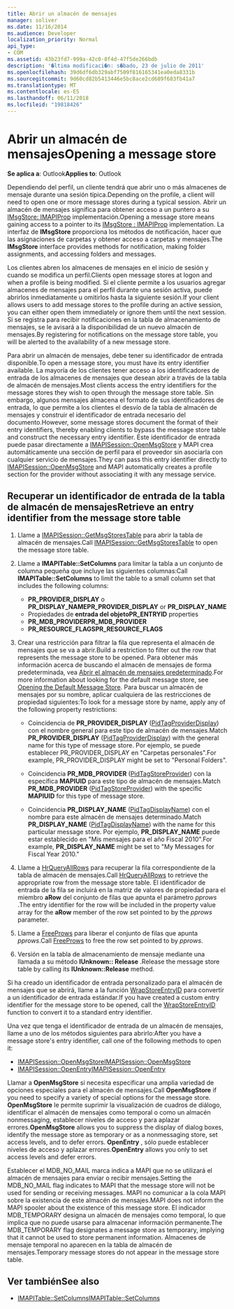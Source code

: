 ```yaml
---
title: Abrir un almacén de mensajes
manager: soliver
ms.date: 11/16/2014
ms.audience: Developer
localization_priority: Normal
api_type:
- COM
ms.assetid: 43b23fd7-999a-42c0-8f4d-47f5de266bdb
description: '�ltima modificaci�n: s�bado, 23 de julio de 2011'
ms.openlocfilehash: 39d6df6db329abf7509f816165341ea0eda8331b
ms.sourcegitcommit: 9d60cd82b5413446e5bc8ace2cd689f683fb41a7
ms.translationtype: MT
ms.contentlocale: es-ES
ms.lasthandoff: 06/11/2018
ms.locfileid: "19818426"
---
```

# <a name="opening-a-message-store"></a><span data-ttu-id="823da-103">Abrir un almacén de mensajes</span><span class="sxs-lookup"><span data-stu-id="823da-103">Opening a message store</span></span>

<span data-ttu-id="823da-104">**Se aplica a**: Outlook</span><span class="sxs-lookup"><span data-stu-id="823da-104">**Applies to**: Outlook</span></span> 
  
<span data-ttu-id="823da-105">Dependiendo del perfil, un cliente tendrá que abrir uno o más almacenes de mensaje durante una sesión típica.</span><span class="sxs-lookup"><span data-stu-id="823da-105">Depending on the profile, a client will need to open one or more message stores during a typical session.</span></span> <span data-ttu-id="823da-106">Abrir un almacén de mensajes significa para obtener acceso a un puntero a su [IMsgStore: IMAPIProp](imsgstoreimapiprop.md) implementación.</span><span class="sxs-lookup"><span data-stu-id="823da-106">Opening a message store means gaining access to a pointer to its [IMsgStore : IMAPIProp](imsgstoreimapiprop.md) implementation.</span></span> <span data-ttu-id="823da-107">La interfaz de **IMsgStore** proporciona los métodos de notificación, hacer que las asignaciones de carpetas y obtener acceso a carpetas y mensajes.</span><span class="sxs-lookup"><span data-stu-id="823da-107">The **IMsgStore** interface provides methods for notification, making folder assignments, and accessing folders and messages.</span></span> 
  
<span data-ttu-id="823da-108">Los clientes abren los almacenes de mensajes en el inicio de sesión y cuando se modifica un perfil.</span><span class="sxs-lookup"><span data-stu-id="823da-108">Clients open message stores at logon and when a profile is being modified.</span></span> <span data-ttu-id="823da-109">Si el cliente permite a los usuarios agregar almacenes de mensajes para el perfil durante una sesión activa, puede abrirlos inmediatamente u omitirlos hasta la siguiente sesión.</span><span class="sxs-lookup"><span data-stu-id="823da-109">If your client allows users to add message stores to the profile during an active session, you can either open them immediately or ignore them until the next session.</span></span> <span data-ttu-id="823da-110">Si se registra para recibir notificaciones en la tabla de almacenamiento de mensajes, se le avisará a la disponibilidad de un nuevo almacén de mensajes.</span><span class="sxs-lookup"><span data-stu-id="823da-110">By registering for notifications on the message store table, you will be alerted to the availability of a new message store.</span></span>
  
<span data-ttu-id="823da-111">Para abrir un almacén de mensajes, debe tener su identificador de entrada disponible.</span><span class="sxs-lookup"><span data-stu-id="823da-111">To open a message store, you must have its entry identifier available.</span></span> <span data-ttu-id="823da-112">La mayoría de los clientes tener acceso a los identificadores de entrada de los almacenes de mensajes que desean abrir a través de la tabla de almacén de mensajes.</span><span class="sxs-lookup"><span data-stu-id="823da-112">Most clients access the entry identifiers for the message stores they wish to open through the message store table.</span></span> <span data-ttu-id="823da-113">Sin embargo, algunos mensajes almacena el formato de sus identificadores de entrada, lo que permite a los clientes el desvío de la tabla de almacén de mensajes y construir el identificador de entrada necesario del documento.</span><span class="sxs-lookup"><span data-stu-id="823da-113">However, some message stores document the format of their entry identifiers, thereby enabling clients to bypass the message store table and construct the necessary entry identifier.</span></span> <span data-ttu-id="823da-114">Este identificador de entrada puede pasar directamente a [IMAPISession::OpenMsgStore](imapisession-openmsgstore.md) y MAPI crea automáticamente una sección de perfil para el proveedor sin asociarla con cualquier servicio de mensajes.</span><span class="sxs-lookup"><span data-stu-id="823da-114">They can pass this entry identifier directly to [IMAPISession::OpenMsgStore](imapisession-openmsgstore.md) and MAPI automatically creates a profile section for the provider without associating it with any message service.</span></span> 
  
## <a name="retrieve-an-entry-identifier-from-the-message-store-table"></a><span data-ttu-id="823da-115">Recuperar un identificador de entrada de la tabla de almacén de mensajes</span><span class="sxs-lookup"><span data-stu-id="823da-115">Retrieve an entry identifier from the message store table</span></span>
  
1. <span data-ttu-id="823da-116">Llame a [IMAPISession::GetMsgStoresTable](imapisession-getmsgstorestable.md) para abrir la tabla de almacén de mensajes.</span><span class="sxs-lookup"><span data-stu-id="823da-116">Call [IMAPISession::GetMsgStoresTable](imapisession-getmsgstorestable.md) to open the message store table.</span></span> 
    
2. <span data-ttu-id="823da-117">Llame a **IMAPITable::SetColumns** para limitar la tabla a un conjunto de columna pequeña que incluye las siguientes columnas:</span><span class="sxs-lookup"><span data-stu-id="823da-117">Call **IMAPITable::SetColumns** to limit the table to a small column set that includes the following columns:</span></span> 
    
   - <span data-ttu-id="823da-118">**PR_PROVIDER_DISPLAY** o **PR_DISPLAY_NAME**</span><span class="sxs-lookup"><span data-stu-id="823da-118">**PR_PROVIDER_DISPLAY** or **PR_DISPLAY_NAME**</span></span>
   - <span data-ttu-id="823da-119">Propiedades de **entrada del objeto**</span><span class="sxs-lookup"><span data-stu-id="823da-119">**PR_ENTRYID** properties</span></span> 
   - <span data-ttu-id="823da-120">**PR_MDB_PROVIDER**</span><span class="sxs-lookup"><span data-stu-id="823da-120">**PR_MDB_PROVIDER**</span></span>
   - <span data-ttu-id="823da-121">**PR_RESOURCE_FLAGS**</span><span class="sxs-lookup"><span data-stu-id="823da-121">**PR_RESOURCE_FLAGS**</span></span>
    
3. <span data-ttu-id="823da-122">Crear una restricción para filtrar la fila que representa el almacén de mensajes que se va a abrir.</span><span class="sxs-lookup"><span data-stu-id="823da-122">Build a restriction to filter out the row that represents the message store to be opened.</span></span> <span data-ttu-id="823da-123">Para obtener más información acerca de buscando el almacén de mensajes de forma predeterminada, vea [Abrir el almacén de mensajes predeterminado](opening-the-default-message-store.md).</span><span class="sxs-lookup"><span data-stu-id="823da-123">For more information about looking for the default message store, see [Opening the Default Message Store](opening-the-default-message-store.md).</span></span> <span data-ttu-id="823da-124">Para buscar un almacén de mensajes por su nombre, aplicar cualquiera de las restricciones de propiedad siguientes:</span><span class="sxs-lookup"><span data-stu-id="823da-124">To look for a message store by name, apply any of the following property restrictions:</span></span>
    
   - <span data-ttu-id="823da-125">Coincidencia de **PR_PROVIDER_DISPLAY** ([PidTagProviderDisplay](pidtagproviderdisplay-canonical-property.md)) con el nombre general para este tipo de almacén de mensajes.</span><span class="sxs-lookup"><span data-stu-id="823da-125">Match **PR_PROVIDER_DISPLAY** ([PidTagProviderDisplay](pidtagproviderdisplay-canonical-property.md)) with the general name for this type of message store.</span></span> <span data-ttu-id="823da-126">Por ejemplo, se puede establecer PR_PROVIDER_DISPLAY en "Carpetas personales".</span><span class="sxs-lookup"><span data-stu-id="823da-126">For example, PR_PROVIDER_DISPLAY might be set to "Personal Folders".</span></span>
    
   - <span data-ttu-id="823da-127">Coincidencia **PR_MDB_PROVIDER** ([PidTagStoreProvider](pidtagstoreprovider-canonical-property.md)) con la específica **MAPIUID** para este tipo de almacén de mensajes.</span><span class="sxs-lookup"><span data-stu-id="823da-127">Match **PR_MDB_PROVIDER** ([PidTagStoreProvider](pidtagstoreprovider-canonical-property.md)) with the specific **MAPIUID** for this type of message store.</span></span> 
    
   - <span data-ttu-id="823da-128">Coincidencia **PR_DISPLAY_NAME** ([PidTagDisplayName](pidtagdisplayname-canonical-property.md)) con el nombre para este almacén de mensajes determinado.</span><span class="sxs-lookup"><span data-stu-id="823da-128">Match **PR_DISPLAY_NAME** ([PidTagDisplayName](pidtagdisplayname-canonical-property.md)) with the name for this particular message store.</span></span> <span data-ttu-id="823da-129">Por ejemplo, **PR_DISPLAY_NAME** puede estar establecido en "Mis mensajes para el año Fiscal 2010".</span><span class="sxs-lookup"><span data-stu-id="823da-129">For example, **PR_DISPLAY_NAME** might be set to "My Messages for Fiscal Year 2010."</span></span> 
    
4. <span data-ttu-id="823da-130">Llame a [HrQueryAllRows](hrqueryallrows.md) para recuperar la fila correspondiente de la tabla de almacén de mensajes.</span><span class="sxs-lookup"><span data-stu-id="823da-130">Call [HrQueryAllRows](hrqueryallrows.md) to retrieve the appropriate row from the message store table.</span></span> <span data-ttu-id="823da-131">El identificador de entrada de la fila se incluirá en la matriz de valores de propiedad para el miembro **aRow** del conjunto de filas que apunta el parámetro _pprows_ .</span><span class="sxs-lookup"><span data-stu-id="823da-131">The entry identifier for the row will be included in the property value array for the **aRow** member of the row set pointed to by the  _pprows_ parameter.</span></span> 
    
5. <span data-ttu-id="823da-132">Llame a [FreeProws](freeprows.md) para liberar el conjunto de filas que apunta _pprows_.</span><span class="sxs-lookup"><span data-stu-id="823da-132">Call [FreeProws](freeprows.md) to free the row set pointed to by  _pprows_.</span></span>
    
6. <span data-ttu-id="823da-133">Versión en la tabla de almacenamiento de mensaje mediante una llamada a su método **IUnknown:: Release** .</span><span class="sxs-lookup"><span data-stu-id="823da-133">Release the message store table by calling its **IUnknown::Release** method.</span></span> 
    
<span data-ttu-id="823da-134">Si ha creado un identificador de entrada personalizado para el almacén de mensajes que se abrirá, llame a la función [WrapStoreEntryID](wrapstoreentryid.md) para convertir a un identificador de entrada estándar.</span><span class="sxs-lookup"><span data-stu-id="823da-134">If you have created a custom entry identifier for the message store to be opened, call the [WrapStoreEntryID](wrapstoreentryid.md) function to convert it to a standard entry identifier.</span></span> 
  
<span data-ttu-id="823da-135">Una vez que tenga el identificador de entrada de un almacén de mensajes, llame a uno de los métodos siguientes para abrirlo:</span><span class="sxs-lookup"><span data-stu-id="823da-135">After you have a message store's entry identifier, call one of the following methods to open it:</span></span>
  
- [<span data-ttu-id="823da-136">IMAPISession::OpenMsgStore</span><span class="sxs-lookup"><span data-stu-id="823da-136">IMAPISession::OpenMsgStore</span></span>](imapisession-openmsgstore.md)
- [<span data-ttu-id="823da-137">IMAPISession::OpenEntry</span><span class="sxs-lookup"><span data-stu-id="823da-137">IMAPISession::OpenEntry</span></span>](imapisession-openentry.md)
    
<span data-ttu-id="823da-138">Llamar a **OpenMsgStore** si necesita especificar una amplia variedad de opciones especiales para el almacén de mensajes.</span><span class="sxs-lookup"><span data-stu-id="823da-138">Call **OpenMsgStore** if you need to specify a variety of special options for the message store.</span></span> <span data-ttu-id="823da-139">**OpenMsgStore** le permite suprimir la visualización de cuadros de diálogo, identificar el almacén de mensajes como temporal o como un almacén nonmessaging, establecer niveles de acceso y para aplazar errores.</span><span class="sxs-lookup"><span data-stu-id="823da-139">**OpenMsgStore** allows you to suppress the display of dialog boxes, identify the message store as temporary or as a nonmessaging store, set access levels, and to defer errors.</span></span> <span data-ttu-id="823da-140">**OpenEntry** , sólo puede establecer niveles de acceso y aplazar errores.</span><span class="sxs-lookup"><span data-stu-id="823da-140">**OpenEntry** allows you only to set access levels and defer errors.</span></span> 
  
<span data-ttu-id="823da-141">Establecer el MDB_NO_MAIL marca indica a MAPI que no se utilizará el almacén de mensajes para enviar o recibir mensajes.</span><span class="sxs-lookup"><span data-stu-id="823da-141">Setting the MDB_NO_MAIL flag indicates to MAPI that the message store will not be used for sending or receiving messages.</span></span> <span data-ttu-id="823da-142">MAPI no comunicar a la cola MAPI sobre la existencia de este almacén de mensajes.</span><span class="sxs-lookup"><span data-stu-id="823da-142">MAPI does not inform the MAPI spooler about the existence of this message store.</span></span> <span data-ttu-id="823da-143">El indicador MDB_TEMPORARY designa un almacén de mensajes como temporal, lo que implica que no puede usarse para almacenar información permanente.</span><span class="sxs-lookup"><span data-stu-id="823da-143">The MDB_TEMPORARY flag designates a message store as temporary, implying that it cannot be used to store permanent information.</span></span> <span data-ttu-id="823da-144">Almacenes de mensaje temporal no aparecen en la tabla de almacén de mensajes.</span><span class="sxs-lookup"><span data-stu-id="823da-144">Temporary message stores do not appear in the message store table.</span></span> 
  
## <a name="see-also"></a><span data-ttu-id="823da-145">Ver también</span><span class="sxs-lookup"><span data-stu-id="823da-145">See also</span></span>

- [<span data-ttu-id="823da-146">IMAPITable::SetColumns</span><span class="sxs-lookup"><span data-stu-id="823da-146">IMAPITable::SetColumns</span></span>](imapitable-setcolumns.md)

